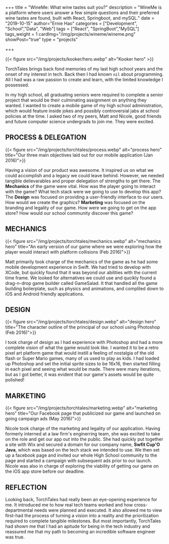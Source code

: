 +++
title = "WineMe: What wine tastes suit you?"
description = "WineMe is a platform where users answer a few simple questions and their preferred wine tastes are found, built with React, Springboot, and mySQL."
date = "2019-10-15"
author="Ernie Hao"
categories = ["Development", "School","Data", "Web"]
tags = ["React", "SpringBoot","MySQL"]
tags_weight = 1
cardImg="/img/projects/wineme/wineme.png"
showPost="true"
type = "projects"

+++

{{< figure src="/img/projects/kooker/hero.webp" alt="Kooker hero" >}}

TorchTales brings back fond memories of my last high school years and the onset of my interest in tech. Back then I had known `nil` about programming. All I had was a raw passion to create and learn, with the limited knowledge I possessed.

In my high school, all graduating seniors were required to complete a senior project that would be their culminating assignment on anything they wanted. I wanted to create a mobile game of my high school administration, which would feature inside jokes and possibly controversial jabs at school policies at the time. I asked two of my peers, Matt and Nicole, good friends and future computer science undergrads to join me. They were excited.

## PROCESS & DELEGATION

{{< figure src="/img/projects/torchtales/process.webp" alt="process hero" title="Our three main objectives laid out for our mobile application (Jan 2016)">}}

Having a vision of our product was awesome. It inspired us on what we could accomplish and a legacy we could leave behind. However, we needed tangible delievarables and proper delegation of strengths to get there. The **Mechanics** of the game were vital. How was the player going to interact with the game? What tech stack were we going to use to develop this app? The **Design** was focused on providing a user-friendly interface to our users. How would we create the graphics? **Marketing** was focused on the branding and legality of our game. How were we going to get on the app store? How would our school community discover this game?

## MECHANICS

{{< figure src="/img/projects/torchtales/mechanics.webp" alt="mechanics hero" title="An early version of our game where we were exploring how the player would interact with platform collisions (Feb 2016)">}}

Matt primarily took charge of the mechanics of the game as he had some mobile development experience in Swift. We had tried to develop with XCode, but quickly found that it was beyond our abilities with the current time frame. We looked for alternatives we could use and qucikly found a drag-n-drop game builder called GameSalad. It that handled all the game building boilerplate, such as physics and animations, and compliled down to iOS and Android friendly applications.

## DESIGN

{{< figure src="/img/projects/torchtales/design.webp" alt="design hero" title="The character outline of the principal of our school using Photoshop (Feb 2016)">}}

I took charge of design as I had experience with Photoshop and had a more complete vision of what the game would look like. I wanted it to be a retro pixel art platform game that would instill a feeling of nostalgia of the old flash or Super Mario games, many of us used to play as kids. I had loaded up Photoshop and set the initial sprite sizes to be 16x16, then started filling in each pixel and seeing what would be made. There were many iterations, but as I got better, it was evident that our game's assets would be quite polished!

## MARKETING

{{< figure src="/img/projects/torchtales/marketing.webp" alt="marketing hero" title="Our Facebook page that publicized our game and launched on going campaign ads (May 2016)">}}

Nicole took charge of the marketing and legality of our application. Having formerly interned at a law firm's enginerring team, she was excited to take on the role and get our app out into the public. She had quickly put together a site with Wix and secured a domain for our company name, ****Swfit Cup'O Java****, which was based on the tech stack we intended to use. We then set up a facebook page and invited our whole High School community to the page and started a campaign with subsequent ads prior to our launch. Nicole was also in charge of exploring the viability of getting our game on the iOS app store before our deadline.

## REFLECTION

Looking back, TorchTales had really been an eye-opening experience for me. It introduced me to how real tech teams worked and how cross-departmental needs were planned and executed. It also allowed me to view first-had the process of turning a vision into a reality and the prioritization required to complete tangible milestones. But most importantly, TorchTales had shown me that I had an apitude for being in the tech industry and reassured me that my path to becoming an incredible software engineer was true.
